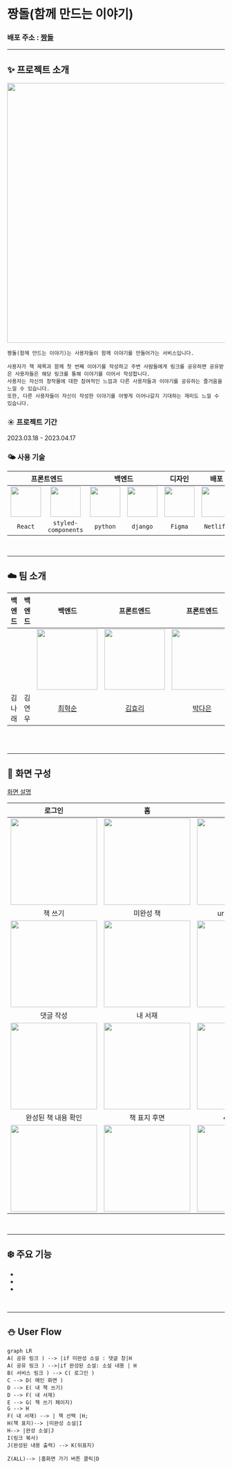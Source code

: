 # 짱돌(함께 만드는 이야기)

### 배포 주소 : [짱돌](https://relay-story.site/)

<hr />

## ✨ 프로젝트 소개

<img src="https://user-images.githubusercontent.com/78911818/235317202-2045c909-62f1-4836-bf59-7b57c924f2e4.png" width="600px" />

```
짱돌(함께 만드는 이야기)는 사용자들이 함께 이야기를 만들어가는 서비스입니다.

사용자가 책 제목과 함께 첫 번째 이야기를 작성하고 주변 사람들에게 링크를 공유하면 공유받은 사용자들은 해당 링크를 통해 이야기를 이어서 작성합니다. 
사용자는 자신의 창작물에 대한 참여적인 느낌과 다른 사용자들과 이야기를 공유하는 즐거움을 느낄 수 있습니다. 
또한, 다른 사용자들이 자신이 작성한 이야기를 어떻게 이어나갈지 기대하는 재미도 느낄 수 있습니다.
```

### **☀️ 프로젝트 기간** 
2023.03.18 - 2023.04.17

### **🌤️ 사용 기술**

<table>
<thead>
  <tr>
    <th colspan="2">프론트엔드</th>
    <th colspan="2">백엔드</th>
    <th>디자인</th>
    <th>배포</th>
  </tr>
</thead>
<tbody align="center">
  <tr>
    <td><img src="https://cdn.freebiesupply.com/logos/large/2x/react-1-logo-png-transparent.png" width="70px" height="70px"></td>
    <td><img src="https://blog.kakaocdn.net/dn/l92lK/btqFNFi2V2k/kIYdVhPlhlvoG8ULF0uy61/img.png" width="70px" height="70px"></td>
    <td><img src="https://www.pngmart.com/files/7/Python-PNG-File.png" width="70px" height="70px"></td>
    <td><img src="https://www.svgrepo.com/show/353657/django-icon.svg" width="70px" height="70px"> </td>
    <td><img src="https://i.pinimg.com/originals/5e/fd/4e/5efd4e04173b52c1c4d1f459679bf7fb.png" width="70px" height="70px"></td>
    <td><img src="https://encrypted-tbn0.gstatic.com/images?q=tbn:ANd9GcSmD6cJKERedaMLV9iGpvG1l3doUSz8WX0wo0wJ95cNR-Ob61GzXwo6vVB9_zB3Dp1Lk7s&usqp=CAU" width="70px" height="70px"> </td>
  </tr>
  <tr>
    <td><code>React</code></td>
    <td><code>styled-components</code></td>
    <td><code>python</code></td>
    <td><code>django</code></td>
    <td><code>Figma</code></td>
    <td><code>Netlify</code></td>
  </tr>
</tbody>
</table>

<br />
<hr />

## ☁️ 팀 소개

|백엔드|백엔드|백엔드|프론트엔드| 프론트엔드 |
|:---:|:---:|:---:|:---:|:---:|
|<img src=""/>|<img src=""/>|<img src="https://avatars.githubusercontent.com/u/79582366?v=4" width="140px"/>|<img src="https://avatars.githubusercontent.com/u/97094709?v=4" width="140px"/>| <img src="https://avatars.githubusercontent.com/u/78911818?v=4" width='140px'/> |
|김나래|김연우|[최혁순](https://github.com/chs98412)|[김효리](https://github.com/hyoribogo)|[박다은](https://github.com/ekdms5566) |

<br /><br /><hr />

## 💫 화면 구성

[화면 설명](https://github.com/Likelion-Kwangwoon/team2-FE/wiki/%EC%A7%B1%EB%8F%8C(%ED%95%A8%EA%BB%98-%EB%A7%8C%EB%93%9C%EB%8A%94-%EC%9D%B4%EC%95%BC%EA%B8%B0))

| 로그인 | 홈 | 표지 선택 |
|:---:|:---:|:---:|
|<img src="https://user-images.githubusercontent.com/78911818/235315006-e60636d9-da8b-40ef-b417-d716264b939c.gif" width="200px" />| <img src="https://user-images.githubusercontent.com/78911818/235316291-e6143504-df4a-4612-8a2d-1ac255a0055a.gif" width="200px" />| <img src="https://user-images.githubusercontent.com/78911818/235316295-68fd4cf8-765a-432e-a73b-fa1ae2624767.gif" width="200px" /> |
| 책 쓰기 | 미완성 책 | url 복사 및 공유 |
|<img src="https://user-images.githubusercontent.com/78911818/235316416-114d10c4-2ce1-40c9-9155-d61ea9f47641.gif" width="200px" />| <img src="https://user-images.githubusercontent.com/78911818/235316420-d2c64c3f-cc86-4493-9e65-18d79361fd02.gif" width="200px" />| <img src="https://user-images.githubusercontent.com/78911818/235316425-857d593c-2c08-43c8-a584-84dd139f0662.gif" width="200px" /> |
| 댓글 작성 | 내 서재 | 완성 책 |
|<img src="https://user-images.githubusercontent.com/78911818/235316475-bbc3f4e8-77e2-44a7-9327-0c31feb27087.gif" width="200px" />| <img src="https://user-images.githubusercontent.com/78911818/235316478-41527534-0595-42e3-a60f-d3b1c7662a98.gif" width="200px" />| <img src="https://user-images.githubusercontent.com/78911818/235316481-0cac14b6-0dd6-427f-943f-b54acb86fbd5.gif" width="200px" /> |
| 완성된 책 내용 확인| 책 표지 후면 | 404 페이지 |
|<img src="https://user-images.githubusercontent.com/78911818/235316553-bc2bdecc-2116-4be7-af37-37274cff24f6.gif" width="200px" />| <img src="https://user-images.githubusercontent.com/78911818/235316559-d7afe8da-a014-48d2-bd91-59a654bfaa40.gif" width="200px" />| <img src="https://user-images.githubusercontent.com/78911818/235316563-29ad90dd-cd4e-46ea-87c5-849c7d66572b.gif" width="200px" /> |

<br /><hr />

## ❄️ 주요 기능

- 
-
- 

<br /><hr />


## ⛄️ User Flow

```mermaid
graph LR
A( 공유 링크 ) --> |if 미완성 소설 : 댓글 창|H
A( 공유 링크 ) -->|if 완성된 소설: 소설 내용 | H
B( 서비스 링크 ) --> C( 로그인 )
C --> D( 메인 화면 )
D --> E( 내 책 쓰기)
D --> F( 내 서재)
E --> G( 책 쓰기 페이지)
G --> H
F( 내 서재) --> | 책 선택 |H;
H(책 표지)--> |미완성 소설|I
H--> |완성 소설|J
I(링크 복사)
J(완성된 내용 출력) --> K(뒤표지)

Z(ALL)--> |홈화면 가기 버튼 클릭|D
```
